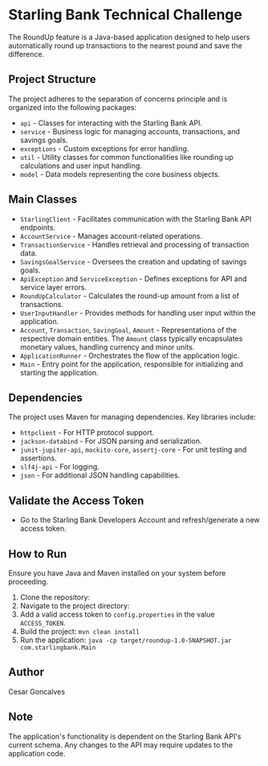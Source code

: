 # Starling Bank Technical Challenge

The RoundUp feature is a Java-based application designed to help users automatically round up transactions to the nearest pound and save the difference.

## Project Structure

The project adheres to the separation of concerns principle and is organized into the following packages:

- `api` - Classes for interacting with the Starling Bank API.
- `service` - Business logic for managing accounts, transactions, and savings goals.
- `exceptions` - Custom exceptions for error handling.
- `util` - Utility classes for common functionalities like rounding up calculations and user input handling.
- `model` - Data models representing the core business objects.

## Main Classes

- `StarlingClient` - Facilitates communication with the Starling Bank API endpoints.
- `AccountService` - Manages account-related operations.
- `TransactionService` - Handles retrieval and processing of transaction data.
- `SavingsGoalService` - Oversees the creation and updating of savings goals.
- `ApiException` and `ServiceException` - Defines exceptions for API and service layer errors.
- `RoundUpCalculator` - Calculates the round-up amount from a list of transactions.
- `UserInputHandler` - Provides methods for handling user input within the application.
- `Account`, `Transaction`, `SavingGoal`, `Amount` - Representations of the respective domain entities. The `Amount` class typically encapsulates monetary values, handling currency and minor units.
- `ApplicationRunner` - Orchestrates the flow of the application logic.
- `Main` - Entry point for the application, responsible for initializing and starting the application.

## Dependencies

The project uses Maven for managing dependencies. Key libraries include:

- `httpclient` - For HTTP protocol support.
- `jackson-databind` - For JSON parsing and serialization.
- `junit-jupiter-api`, `mockito-core`, `assertj-core` - For unit testing and assertions.
- `slf4j-api` - For logging.
- `json` - For additional JSON handling capabilities.

## Validate the Access Token
- Go to the Starling Bank Developers Account and refresh/generate a new access token.

## How to Run

Ensure you have Java and Maven installed on your system before proceeding.

1. Clone the repository:
2. Navigate to the project directory:
3. Add a valid access token to `config.properties` in the value `ACCESS_TOKEN`.
4. Build the project: `mvn clean install`
5. Run the application: `java -cp target/roundup-1.0-SNAPSHOT.jar com.starlingbank.Main`

## Author

Cesar Goncalves

## Note

The application's functionality is dependent on the Starling Bank API's current schema. Any changes to the API may require updates to the application code.